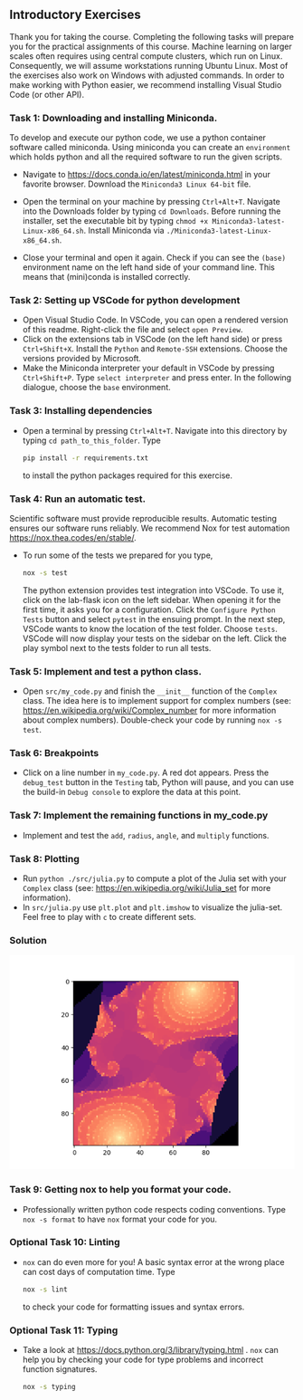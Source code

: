 ## Introductory Exercises
Thank you for taking the course. Completing the following tasks will prepare you for the practical assignments of this course. Machine learning on larger scales often requires using central compute clusters, which run on Linux. Consequently, we will assume workstations running Ubuntu Linux. Most of the exercises also work on Windows with adjusted commands. In order to make working with Python easier, we recommend installing Visual Studio Code (or other API).

### Task 1: Downloading and installing Miniconda.
To develop and execute our python code, we use a python container software called miniconda. Using miniconda you can create an `environment` which holds python and all the required software to run the given scripts.
- Navigate to https://docs.conda.io/en/latest/miniconda.html in your favorite browser. Download the `Miniconda3 Linux 64-bit` file.

- Open the terminal on your machine by pressing `Ctrl+Alt+T`. Navigate into the Downloads folder by typing `cd Downloads`. Before running the installer, set the executable bit by typing `chmod +x Miniconda3-latest-Linux-x86_64.sh`. Install Miniconda via `./Miniconda3-latest-Linux-x86_64.sh`.
- Close your terminal and open it again. Check if you can see the `(base)` environment name on the left hand side of your command line. This means that (mini)conda is installed correctly.


### Task 2: Setting up VSCode for python development
- Open Visual Studio Code. In VSCode, you can open a rendered version of this readme. Right-click the file and select `open Preview`.
- Click on the extensions tab in VSCode (on the left hand side) or press `Ctrl+Shift+X`. Install the `Python` and `Remote-SSH` extensions. Choose the versions provided by Microsoft.
- Make the Miniconda interpreter your default in VSCode by pressing `Ctrl+Shift+P`. Type `select interpreter` and press enter. In the following dialogue, choose the `base` environment. 

### Task 3: Installing dependencies
- Open a terminal by pressing `Ctrl+Alt+T`. Navigate into this directory by typing `cd path_to_this_folder`. Type

  ```bash
  pip install -r requirements.txt
  ```
  to install the python packages required for this exercise.

### Task 4: Run an automatic test.
Scientific software must provide reproducible results. Automatic testing ensures our software runs reliably. We recommend Nox for test automation https://nox.thea.codes/en/stable/. 
- To run some of the tests we prepared for you type,
    ```bash
    nox -s test
    ```
  The python extension provides test integration into VSCode. To use it, click on the lab-flask icon on the left sidebar. When opening it for the first time, it asks you for a configuration.
  Click the `Configure Python Tests` button and select `pytest` in the ensuing prompt. In the next step, VSCode wants to know the location of the test folder. Choose `tests`. 
  VSCode will now display your tests on the sidebar on the left. Click the play symbol next to the tests folder to run all tests.

### Task 5: Implement and test a python class.
- Open `src/my_code.py` and finish the `__init__` function of the `Complex` class. The idea here is to implement support for complex numbers (see: https://en.wikipedia.org/wiki/Complex_number for more information about complex numbers). Double-check your code by running `nox -s test`. 

### Task 6: Breakpoints
- Click on a line number in `my_code.py`. A red dot appears. Press the `debug_test` button in the `Testing` tab, Python will pause, and you can use the build-in `Debug console` to explore the data at this point.

### Task 7: Implement the remaining functions in my_code.py
- Implement and test the `add`, `radius`, `angle`, and `multiply` functions.

### Task 8: Plotting
- Run `python ./src/julia.py` to compute a plot of the Julia set with your `Complex` class (see: https://en.wikipedia.org/wiki/Julia_set for more information).
- In `src/julia.py` use `plt.plot` and `plt.imshow` to visualize the julia-set. Feel free to play with `c` to create different sets.

### Solution 
![julia](./figures/julia.png)

### Task 9: Getting nox to help you format your code.
- Professionally written python code respects coding conventions. Type `nox -s format` to have `nox` format your code for you.

### Optional Task 10: Linting
- `nox` can do even more for you! A basic syntax error at the wrong place can cost days of computation time. Type
  ```bash
  nox -s lint
  ```
  to check your code for formatting issues and syntax errors.

### Optional Task 11: Typing
- Take a look at https://docs.python.org/3/library/typing.html . `nox` can help you by checking your code for type problems and incorrect function signatures.
  ```bash
  nox -s typing
  ```


